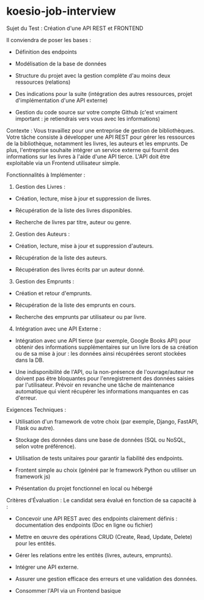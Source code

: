 # koesio-job-interview

Sujet du Test : Création d'une API REST et FRONTEND

 

Il conviendra de poser les bases : 

- Définition des endpoints

- Modélisation de la base de données

- Structure du projet avec la gestion complète d'au moins deux ressources (relations)

- Des indications pour la suite (intégration des autres ressources, projet d'implémentation d'une API externe)

- Gestion du code source sur votre compte Github (c'est vraiment important : je retiendrais vers vous avec les informations)


Contexte : Vous travaillez pour une entreprise de gestion de bibliothèques. Votre tâche consiste à développer une API REST pour gérer les ressources de la bibliothèque, notamment les livres, les auteurs et les emprunts. De plus, l'entreprise souhaite intégrer un service externe qui fournit des informations sur les livres à l'aide d'une API tierce. L'API doit être exploitable via un Frontend utilisateur simple. 


Fonctionnalités à Implémenter :


1. Gestion des Livres :

- Création, lecture, mise à jour et suppression de livres.

- Récupération de la liste des livres disponibles.

- Recherche de livres par titre, auteur ou genre.


2. Gestion des Auteurs :

- Création, lecture, mise à jour et suppression d'auteurs.

- Récupération de la liste des auteurs.

- Récupération des livres écrits par un auteur donné.


3. Gestion des Emprunts :

- Création et retour d'emprunts.

- Récupération de la liste des emprunts en cours.

- Recherche des emprunts par utilisateur ou par livre.


4. Intégration avec une API Externe :

- Intégration avec une API tierce (par exemple, Google Books API) pour obtenir des informations supplémentaires sur un livre lors de sa création ou de sa mise à jour : les données ainsi récupérées seront stockées dans la DB.

- Une indisponibilité de l'API, ou la non-présence de l'ouvrage/auteur ne doivent pas être bloquantes pour l'enregistrement des données saisies par l'utilisateur.
Prévoir en revanche une tâche de maintenance automatique qui vient récupérer les informations manquantes en cas d'erreur.


Exigences Techniques :

- Utilisation d'un framework de votre choix (par exemple, Django, FastAPI, Flask ou autre).

- Stockage des données dans une base de données (SQL ou NoSQL, selon votre préférence).

- Utilisation de tests unitaires pour garantir la fiabilité des endpoints.

- Frontent simple au choix (généré par le framework Python ou utiliser un framework js)

- Présentation du projet fonctionnel en local ou hébergé 



Critères d'Évaluation : Le candidat sera évalué en fonction de sa capacité à :

- Concevoir une API REST avec des endpoints clairement définis : documentation des endpoints (Doc en ligne ou fichier)

- Mettre en œuvre des opérations CRUD (Create, Read, Update, Delete) pour les entités.

- Gérer les relations entre les entités (livres, auteurs, emprunts).

- Intégrer une API externe.

- Assurer une gestion efficace des erreurs et une validation des données.

- Consommer l'API via un Frontend basique 
